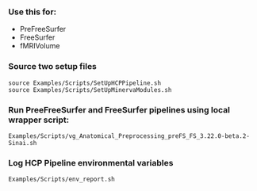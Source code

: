 
### Use this for:
* PreFreeSurfer
* FreeSurfer
* fMRIVolume

### Source two setup files
```
source Examples/Scripts/SetUpHCPPipeline.sh
source Examples/Scripts/SetUpMinervaModules.sh
```

### Run PreeFreeSurfer and FreeSurfer pipelines using local wrapper script:
```
Examples/Scripts/vg_Anatomical_Preprocessing_preFS_FS_3.22.0-beta.2-Sinai.sh
```

### Log HCP Pipeline environmental variables
```
Examples/Scripts/env_report.sh
```
